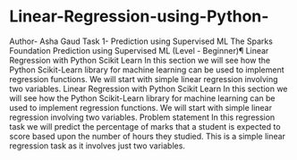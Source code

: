 # Linear-Regression-using-Python-
Author- Asha Gaud Task 1- Prediction using Supervised ML  The​ Sparks Foundation  Prediction using Supervised ML (Level - Beginner)¶ Linear Regression with Python Scikit Learn In this section we will see how the Python Scikit-Learn library for machine learning can be used to implement regression functions. We will start with simple linear regression involving two variables.  Linear Regression with Python Scikit Learn In this section we will see how the Python Scikit-Learn library for machine learning can be used to implement regression functions. We will start with simple linear regression involving two variables.  Problem statement In this regression task we will predict the percentage of marks that a student is expected to score based upon the number of hours they studied. This is a simple linear regression task as it involves just two variables.

